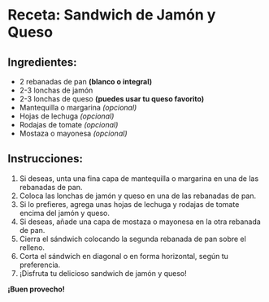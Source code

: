 # Receta: Sandwich de Jamón y Queso

## Ingredientes:
- 2 rebanadas de pan **(blanco o integral)**
- 2-3 lonchas de jamón
- 2-3 lonchas de queso **(puedes usar tu queso favorito)**
- Mantequilla o margarina *(opcional)*
- Hojas de lechuga *(opcional)*
- Rodajas de tomate *(opcional)*
- Mostaza o mayonesa *(opcional)*

## Instrucciones:
1. Si deseas, unta una fina capa de mantequilla o margarina en una de las rebanadas de pan.
2. Coloca las lonchas de jamón y queso en una de las rebanadas de pan.
3. Si lo prefieres, agrega unas hojas de lechuga y rodajas de tomate encima del jamón y queso.
4. Si deseas, añade una capa de mostaza o mayonesa en la otra rebanada de pan.
5. Cierra el sándwich colocando la segunda rebanada de pan sobre el relleno.
6. Corta el sándwich en diagonal o en forma horizontal, según tu preferencia.
7. ¡Disfruta tu delicioso sandwich de jamón y queso!

**¡Buen provecho!**